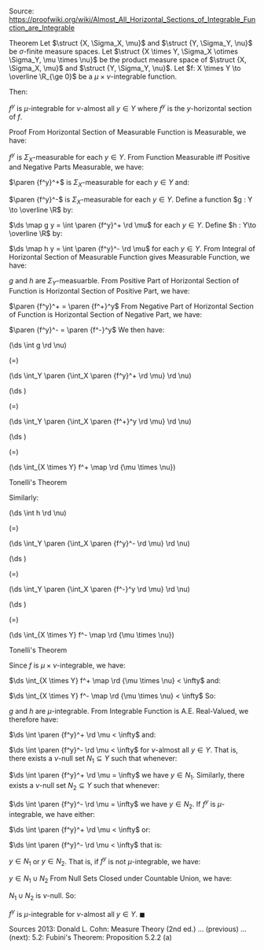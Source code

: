 # 

Source: https://proofwiki.org/wiki/Almost_All_Horizontal_Sections_of_Integrable_Function_are_Integrable

Theorem
Let $\struct {X, \Sigma_X, \mu}$ and $\struct {Y, \Sigma_Y, \nu}$ be $\sigma$-finite measure spaces.
Let $\struct {X \times Y, \Sigma_X \otimes \Sigma_Y, \mu \times \nu}$ be the product measure space of $\struct {X, \Sigma_X, \mu}$ and $\struct {Y, \Sigma_Y, \nu}$.
Let $f: X \times Y \to \overline \R_{\ge 0}$ be a $\mu \times \nu$-integrable function.

Then: 

$f^y$ is $\mu$-integrable for $\nu$-almost all $y \in Y$
where $f^y$ is the $y$-horizontal section of $f$.


Proof
From Horizontal Section of Measurable Function is Measurable, we have: 

$f^y$ is $\Sigma_X$-measurable for each $y \in Y$.
From Function Measurable iff Positive and Negative Parts Measurable, we have: 

$\paren {f^y}^+$ is $\Sigma_X$-measurable for each $y \in Y$
and:

$\paren {f^y}^-$ is $\Sigma_X$-measurable for each $y \in Y$.
Define a function $g : Y \to \overline \R$ by: 

$\ds \map g y = \int \paren {f^y}^+ \rd \mu$
for each $y \in Y$. 
Define $h : Y\to \overline \R$ by: 

$\ds \map h y = \int \paren {f^y}^- \rd \mu$
for each $y \in Y$. 
From Integral of Horizontal Section of Measurable Function gives Measurable Function, we have: 

$g$ and $h$ are $\Sigma_Y$-measuarble.
From Positive Part of Horizontal Section of Function is Horizontal Section of Positive Part, we have: 

$\paren {f^y}^+ = \paren {f^+}^y$
From Negative Part of Horizontal Section of Function is Horizontal Section of Negative Part, we have:

$\paren {f^y}^- = \paren {f^-}^y$
We then have: 














\(\ds \int g \rd \nu\)

\(=\)







\(\ds \int_Y \paren {\int_X \paren {f^y}^+ \rd \mu} \rd \nu\)




















\(\ds \)

\(=\)







\(\ds \int_Y \paren {\int_X \paren {f^+}^y \rd \mu} \rd \nu\)




















\(\ds \)

\(=\)







\(\ds \int_{X \times Y} f^+ \map \rd {\mu \times \nu}\)





Tonelli's Theorem



Similarly:














\(\ds \int h \rd \nu\)

\(=\)







\(\ds \int_Y \paren {\int_X \paren {f^y}^- \rd \mu} \rd \nu\)




















\(\ds \)

\(=\)







\(\ds \int_Y \paren {\int_X \paren {f^-}^y \rd \mu} \rd \nu\)




















\(\ds \)

\(=\)







\(\ds \int_{X \times Y} f^- \map \rd {\mu \times \nu}\)





Tonelli's Theorem



Since $f$ is $\mu \times \nu$-integrable, we have: 

$\ds \int_{X \times Y} f^+ \map \rd {\mu \times \nu} < \infty$
and:

$\ds \int_{X \times Y} f^- \map \rd {\mu \times \nu} < \infty$
So:

$g$ and $h$ are $\mu$-integrable.
From Integrable Function is A.E. Real-Valued, we therefore have: 

$\ds \int \paren {f^y}^+ \rd \mu < \infty$
and:

$\ds \int \paren {f^y}^- \rd \mu < \infty$
for $\nu$-almost all $y \in Y$. 
That is, there exists a $\nu$-null set $N_1 \subseteq Y$ such that whenever: 

$\ds \int \paren {f^y}^+ \rd \mu = \infty$
we have $y \in N_1$. 
Similarly, there exists a $\nu$-null set $N_2 \subseteq Y$ such that whenever: 

$\ds \int \paren {f^y}^- \rd \mu = \infty$
we have $y \in N_2$.
If $f^y$ is $\mu$-integrable, we have either: 

$\ds \int \paren {f^y}^+ \rd \mu < \infty$
or:

$\ds \int \paren {f^y}^- \rd \mu < \infty$
that is: 

$y \in N_1$ or $y \in N_2$.
That is, if $f^y$ is not $\mu$-integrable, we have: 

$y \in N_1 \cup N_2$
From Null Sets Closed under Countable Union, we have: 

$N_1 \cup N_2$ is $\nu$-null.
So:

$f^y$ is $\mu$-integrable for $\nu$-almost all $y \in Y$.
$\blacksquare$


Sources
2013: Donald L. Cohn: Measure Theory (2nd ed.) ... (previous) ... (next): $5.2$: Fubini's Theorem: Proposition $5.2.2 \text{ (a)}$




